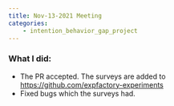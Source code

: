 ```yaml
---
title: Nov-13-2021 Meeting
categories:
    - intention_behavior_gap_project
---
```


### What I did: 
- The PR accepted. The surveys are added to https://github.com/expfactory-experiments
- Fixed bugs which the surveys had.
